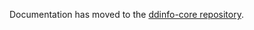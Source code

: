 Documentation has moved to the [ddinfo-core repository](https://github.com/NoahStolk/ddinfo-core/blob/main/docs/game-formats/local-replay-binary.md).
